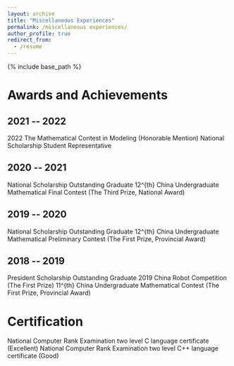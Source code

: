 ```yaml
---
layout: archive
title: "Miscellaneous Experiences"
permalink: /miscellaneous experiences/
author_profile: true
redirect_from:
  - /resume
---
```


{% include base_path %}

Awards and Achievements
======
2021 -- 2022
------
2022 The Mathematical Contest in Modeling (Honorable Mention)
National Scholarship Student Representative

2020 -- 2021
------
National Scholarship Outstanding Graduate
12\^{th} China Undergraduate Mathematical Final Contest (The Third Prize, National Award)

2019 -- 2020
------
National Scholarship Outstanding Graduate
12\^{th} China Undergraduate Mathematical Preliminary Contest (The First Prize, Provincial Award)

2018 -- 2019
------
President Scholarship Outstanding Graduate
2019 China Robot Competition (The First Prize)
11\^{th} China Undergraduate Mathematical Contest (The First Prize, Provincial Award)

Certification
======
National Computer Rank Examination two level C language certificate (Excellent)
National Computer Rank Examination two level C++ language certificate (Good)
